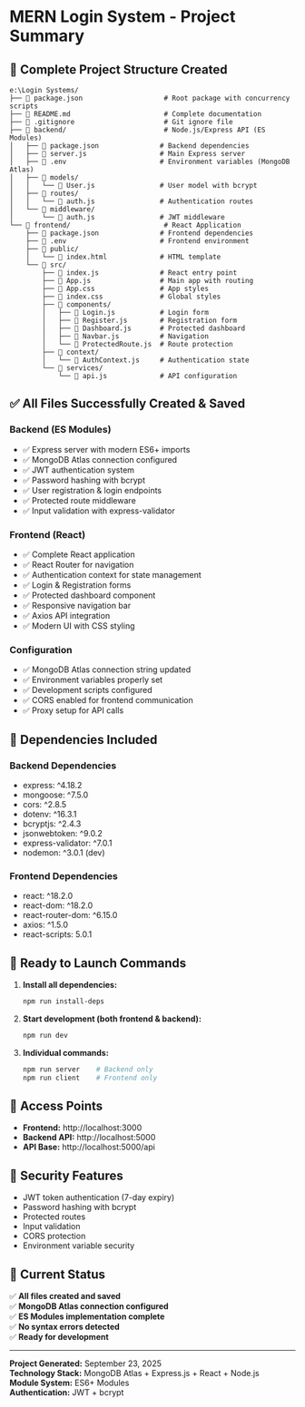 # MERN Login System - Project Summary

## 📁 Complete Project Structure Created

```
e:\Login Systems/
├── 📄 package.json                    # Root package with concurrency scripts
├── 📄 README.md                       # Complete documentation
├── 📄 .gitignore                      # Git ignore file
├── 📁 backend/                        # Node.js/Express API (ES Modules)
│   ├── 📄 package.json               # Backend dependencies
│   ├── 📄 server.js                  # Main Express server
│   ├── 📄 .env                       # Environment variables (MongoDB Atlas)
│   ├── 📁 models/
│   │   └── 📄 User.js                # User model with bcrypt
│   ├── 📁 routes/
│   │   └── 📄 auth.js                # Authentication routes
│   └── 📁 middleware/
│       └── 📄 auth.js                # JWT middleware
└── 📁 frontend/                       # React Application
    ├── 📄 package.json               # Frontend dependencies
    ├── 📄 .env                       # Frontend environment
    ├── 📁 public/
    │   └── 📄 index.html             # HTML template
    └── 📁 src/
        ├── 📄 index.js               # React entry point
        ├── 📄 App.js                 # Main app with routing
        ├── 📄 App.css                # App styles
        ├── 📄 index.css              # Global styles
        ├── 📁 components/
        │   ├── 📄 Login.js           # Login form
        │   ├── 📄 Register.js        # Registration form
        │   ├── 📄 Dashboard.js       # Protected dashboard
        │   ├── 📄 Navbar.js          # Navigation
        │   └── 📄 ProtectedRoute.js  # Route protection
        ├── 📁 context/
        │   └── 📄 AuthContext.js     # Authentication state
        └── 📁 services/
            └── 📄 api.js             # API configuration
```

## ✅ All Files Successfully Created & Saved

### Backend (ES Modules)
- ✅ Express server with modern ES6+ imports
- ✅ MongoDB Atlas connection configured
- ✅ JWT authentication system
- ✅ Password hashing with bcrypt
- ✅ User registration & login endpoints
- ✅ Protected route middleware
- ✅ Input validation with express-validator

### Frontend (React)
- ✅ Complete React application
- ✅ React Router for navigation
- ✅ Authentication context for state management
- ✅ Login & Registration forms
- ✅ Protected dashboard component
- ✅ Responsive navigation bar
- ✅ Axios API integration
- ✅ Modern UI with CSS styling

### Configuration
- ✅ MongoDB Atlas connection string updated
- ✅ Environment variables properly set
- ✅ Development scripts configured
- ✅ CORS enabled for frontend communication
- ✅ Proxy setup for API calls

## 🔧 Dependencies Included

### Backend Dependencies
- express: ^4.18.2
- mongoose: ^7.5.0
- cors: ^2.8.5
- dotenv: ^16.3.1
- bcryptjs: ^2.4.3
- jsonwebtoken: ^9.0.2
- express-validator: ^7.0.1
- nodemon: ^3.0.1 (dev)

### Frontend Dependencies
- react: ^18.2.0
- react-dom: ^18.2.0
- react-router-dom: ^6.15.0
- axios: ^1.5.0
- react-scripts: 5.0.1

## 🚀 Ready to Launch Commands

1. **Install all dependencies:**
   ```bash
   npm run install-deps
   ```

2. **Start development (both frontend & backend):**
   ```bash
   npm run dev
   ```

3. **Individual commands:**
   ```bash
   npm run server    # Backend only
   npm run client    # Frontend only
   ```

## 🔗 Access Points
- **Frontend:** http://localhost:3000
- **Backend API:** http://localhost:5000
- **API Base:** http://localhost:5000/api

## 🔐 Security Features
- JWT token authentication (7-day expiry)
- Password hashing with bcrypt
- Protected routes
- Input validation
- CORS protection
- Environment variable security

## 📝 Current Status
✅ **All files created and saved**  
✅ **MongoDB Atlas connection configured**  
✅ **ES Modules implementation complete**  
✅ **No syntax errors detected**  
✅ **Ready for development**  

---
**Project Generated:** September 23, 2025  
**Technology Stack:** MongoDB Atlas + Express.js + React + Node.js  
**Module System:** ES6+ Modules  
**Authentication:** JWT + bcrypt  